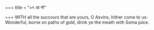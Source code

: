 +++
title = "०१ आ नो"

+++
WITH all the succours that are yours, O Asvins, hither come to us:  
     Wonderful, borne on paths of gold, drink ye the meath with Soma juice.